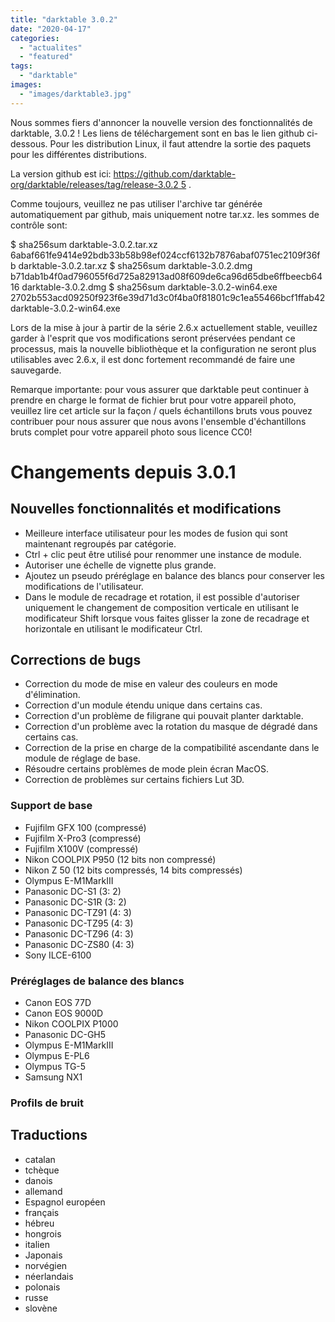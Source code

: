 ```yaml
---
title: "darktable 3.0.2"
date: "2020-04-17"
categories: 
  - "actualites"
  - "featured"
tags: 
  - "darktable"
images: 
  - "images/darktable3.jpg"
---
```


Nous sommes fiers d'annoncer la nouvelle version des fonctionnalités de darktable, 3.0.2 ! Les liens de téléchargement sont en bas le lien github ci-dessous. Pour les distribution Linux, il faut attendre la sortie des paquets pour les différentes distributions.

La version github est ici: [https://github.com/darktable-org/darktable/releases/tag/release-3.0.2 5](https://github.com/darktable-org/darktable/releases/tag/release-3.0.2)  .

Comme toujours, veuillez ne pas utiliser l'archive tar générée automatiquement par github, mais uniquement notre tar.xz. les sommes de contrôle sont:

$ sha256sum darktable-3.0.2.tar.xz
6abaf661fe9414e92bdb33b58b98ef024ccf6132b7876abaf0751ec2109f36fb darktable-3.0.2.tar.xz
$ sha256sum darktable-3.0.2.dmg
b71dab1b4f0ad796055f6d725a82913ad08f609de6ca96d65dbe6ffbeecb6416 darktable-3.0.2.dmg
$ sha256sum darktable-3.0.2-win64.exe
2702b553acd09250f923f6e39d71d3c0f4ba0f81801c9c1ea55466bcf1ffab42 darktable-3.0.2-win64.exe

Lors de la mise à jour à partir de la série 2.6.x actuellement stable, veuillez garder à l'esprit que vos modifications seront préservées pendant ce processus, mais la nouvelle bibliothèque et la configuration ne seront plus utilisables avec 2.6.x, il est donc fortement recommandé de faire une sauvegarde.

Remarque importante: pour vous assurer que darktable peut continuer à prendre en charge le format de fichier brut pour votre appareil photo, veuillez lire cet article sur la façon / quels échantillons bruts vous pouvez contribuer pour nous assurer que nous avons l'ensemble d'échantillons bruts complet pour votre appareil photo sous licence CC0!

# Changements depuis 3.0.1

## Nouvelles fonctionnalités et modifications

- Meilleure interface utilisateur pour les modes de fusion qui sont maintenant regroupés par catégorie.
- Ctrl + clic peut être utilisé pour renommer une instance de module.
- Autoriser une échelle de vignette plus grande.
- Ajoutez un pseudo préréglage en balance des blancs pour conserver les modifications de l'utilisateur.
- Dans le module de recadrage et rotation, il est possible d'autoriser uniquement le changement de composition verticale en utilisant le modificateur Shift lorsque vous faites glisser la zone de recadrage et horizontale en utilisant le modificateur Ctrl.

## Corrections de bugs

- Correction du mode de mise en valeur des couleurs en mode d'élimination.
- Correction d'un module étendu unique dans certains cas.
- Correction d'un problème de filigrane qui pouvait planter darktable.
- Correction d'un problème avec la rotation du masque de dégradé dans certains cas.
- Correction de la prise en charge de la compatibilité ascendante dans le module de réglage de base.
- Résoudre certains problèmes de mode plein écran MacOS.
- Correction de problèmes sur certains fichiers Lut 3D.

### Support de base

- Fujifilm GFX 100 (compressé)
- Fujifilm X-Pro3 (compressé)
- Fujifilm X100V (compressé)
- Nikon COOLPIX P950 (12 bits non compressé)
- Nikon Z 50 (12 bits compressés, 14 bits compressés)
- Olympus E-M1MarkIII
- Panasonic DC-S1 (3: 2)
- Panasonic DC-S1R (3: 2)
- Panasonic DC-TZ91 (4: 3)
- Panasonic DC-TZ95 (4: 3)
- Panasonic DC-TZ96 (4: 3)
- Panasonic DC-ZS80 (4: 3)
- Sony ILCE-6100

### Préréglages de balance des blancs

- Canon EOS 77D
- Canon EOS 9000D
- Nikon COOLPIX P1000
- Panasonic DC-GH5
- Olympus E-M1MarkIII
- Olympus E-PL6
- Olympus TG-5
- Samsung NX1

### Profils de bruit

## Traductions

- catalan
- tchèque
- danois
- allemand
- Espagnol européen
- français
- hébreu
- hongrois
- italien
- Japonais
- norvégien
- néerlandais
- polonais
- russe
- slovène
